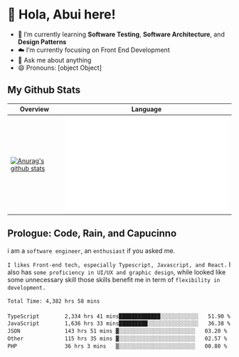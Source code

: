 # 👋 Hola, Abui here!

- 🌱 I’m currently learning **Software Testing**, **Software Architecture**, and **Design Patterns**
- ☁️ I’m currently focusing on Front End Development
- 💬 Ask me about anything
- 😄 Pronouns: [object Object]

## My Github Stats

| Overview | Language |
| --- | --- |
|[![Anurag's github stats](https://github-readme-stats.vercel.app/api?username=abui-am&count_private=true)](https://github.com/anuraghazra/github-readme-stats)|![Language](https://raw.githubusercontent.com/abui-am/stats/c6455f656dfce7acd3951e5ec5b25d72af0b2ee3/generated/languages.svg)|

## Prologue: Code, Rain, and Capucinno
i am a `software engineer`, an `enthusiast` if you asked me. 

`I likes Front-end tech, especially Typescript, Javascript, and React.` I also has `some proficiency in UI/UX and graphic design`, while looked like some unnecessary skill those skills benefit me in term of `flexibility in development.`


<!--START_SECTION:waka-->

```txt
Total Time: 4,382 hrs 58 mins

TypeScript        2,334 hrs 41 mins█████████████░░░░░░░░░░░░   51.90 %
JavaScript        1,636 hrs 33 mins█████████░░░░░░░░░░░░░░░░   36.38 %
JSON              143 hrs 51 mins ▓░░░░░░░░░░░░░░░░░░░░░░░░   03.20 %
Other             115 hrs 35 mins ▓░░░░░░░░░░░░░░░░░░░░░░░░   02.57 %
PHP               36 hrs 3 mins   ▒░░░░░░░░░░░░░░░░░░░░░░░░   00.80 %
```

<!--END_SECTION:waka-->
